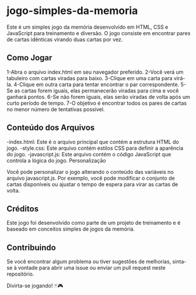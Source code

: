 # jogo-simples-da-memoria

Este é um simples jogo da memória desenvolvido em HTML, CSS e JavaScript para treinamento e diversão. O jogo consiste em encontrar pares de cartas idênticas virando duas cartas por vez.

## Como Jogar
1-Abra o arquivo index.html em seu navegador preferido.
2-Você verá um tabuleiro com cartas viradas para baixo.
3-Clique em uma carta para virá-la.
4-Clique em outra carta para tentar encontrar o par correspondente.
5-Se as cartas forem iguais, elas permanecerão viradas para cima e você ganhará pontos.
6-Se não forem iguais, elas serão viradas de volta após um curto período de tempo.
7-O objetivo é encontrar todos os pares de cartas no menor número de tentativas possível.

## Conteúdo dos Arquivos
-index.html: Este é o arquivo principal que contém a estrutura HTML do jogo.
-style.css: Este arquivo contém estilos CSS para definir a aparência do jogo.
-javascript.js: Este arquivo contém o código JavaScript que controla a lógica do jogo.
Personalização

Você pode personalizar o jogo alterando o conteúdo das variáveis no arquivo javascript.js. Por exemplo, você pode modificar o conjunto de cartas disponíveis ou ajustar o tempo de espera para virar as cartas de volta.

## Créditos
Este jogo foi desenvolvido como parte de um projeto de treinamento e é baseado em conceitos simples de jogos da memória.

## Contribuindo
Se você encontrar algum problema ou tiver sugestões de melhorias, sinta-se à vontade para abrir uma issue ou enviar um pull request neste repositório.

Divirta-se jogando! 🃏🎮
